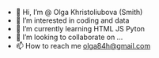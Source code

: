 - 👋 Hi, I’m @ Olga Khristoliubova (Smith)
- 👀 I’m interested in coding and data
- 🌱 I’m currently learning HTML JS Pyton
- 💞️ I’m looking to collaborate on ...
- 📫 How to reach me olga84h@gmail.com

<!---
olgaKhristo/olgaKhristo is a ✨ special ✨ repository because its `README.md` (this file) appears on your GitHub profile.
You can click the Preview link to take a look at your changes.
--->
